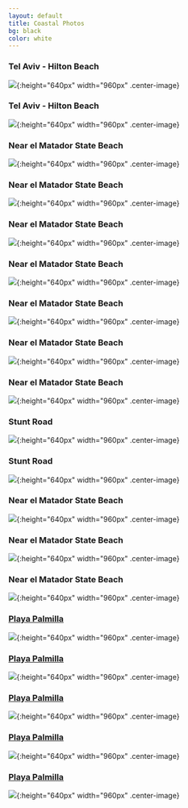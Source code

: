 ```yaml
---
layout: default
title: Coastal Photos
bg: black
color: white
---
```


<meta property="og:image" content="https://lh3.googleusercontent.com/c6658hFl9yvvi9pt7N9Fm1dnw9oCirCwR0qeobBAbRHFdIOHG4PmGPl1avz1BLf7Ku0ZtTmPxvTEq0SAO-RKG3_aeHbcT2QSs21gPlF_LzQVMYXKxDpzN_VFkAk8-8Py_gJ0BrU_uXs=w2400" />

### Tel Aviv - Hilton Beach
![](https://lh3.googleusercontent.com/7IGU1myhpqXCbClgUCHowjivPOfHWJGNO8HdZr2LDVfk63D8pNZNkxSlqzBnptCgYqCh9GvmMFYizz184wwb8EnD33xPLi31Aj7APoFhlThOyZs0qszz0IYJdm-TBdd2fRFEkzZM2q0=w2400){:height="640px" width="960px" .center-image}

### Tel Aviv - Hilton Beach
![](https://lh3.googleusercontent.com/ZEGdZTXy3aOLYh45VjTiXPPnOEM9wKJ3tiSKOJ45J7iKENlQp1O3UTw-AExBOAlKcDY__vY3C5fnMDINR1Xjh4GRe7mJrLtEULhjCXLlIBZ-y6hY_uFbg76KIytO31arMQwkCAMNb_k=w2400){:height="640px" width="960px" .center-image}

### Near el Matador State Beach
![](https://lh3.googleusercontent.com/7VxDACwPRiIaT1QMWJ9CVwuWtvRN-FYOlTw6LPm_5Ifhsm6OJKn2hxTQ3lFSfhKR138uk3JDc5W418zybaBd_wgFdWhYlI-2uPzkjSZKYzxSqbXruOzxz82xduJM13jO8g01ATgn02w=w2400){:height="640px" width="960px" .center-image}

### Near el Matador State Beach
![](https://lh3.googleusercontent.com/lRneSEp4ZZiaTegaog_1rJdtdb3jNz2Up4x7Tp9I3Ijdi0yL8Cht-QN9_io7UMc-dHJ_eudNhiSdPY6B5i1e8Dqf5uzq-lE0gprhrafXVsf_wdHl4XWzO7Z3RQLyK_z7nQsOyxGbZ84=w2400){:height="640px" width="960px" .center-image}

### Near el Matador State Beach
![](https://lh3.googleusercontent.com/vtoCjY_ThSwIMNoSCzDww_OsjZJ6imvy9Q6FmUpiyG9jopkIU9VlOBLaKcbmNAwue2LLmOKfgQwsvFzyWTP8gfZtCIIH5YHogdRbsXq-TMU25ltsPxM7_zp1pchVJNyVUkunWSFZnbg=w2400){:height="640px" width="960px" .center-image}

### Near el Matador State Beach
![](https://lh3.googleusercontent.com/jLOA97UjvWfruQuVk13k4sGddl_jpzT5vbMVlr3OBFnfOtOUQj0s17z6yYOeL7EJyOUj4f5RQ5XYhAdRb9_9MvFDh7jPYeZZwIZe8kk2cgCyDohVnkzGR7L9kHtKwhkI0AANc0LomuU=w2400){:height="640px" width="960px" .center-image}

### Near el Matador State Beach
![](https://lh3.googleusercontent.com/XuGb_Qq6mCvRBu1yGlcHWWE7ZmOR_54EpKxAqC4TmxEzU6nrAPIQdyu0ckNGd9s9jNsWcwUz-rb5CLIG2saY7l3ViKhdKrjoBeuWDAoC2kVK14R1gCm-9UaPQlU1uabjqefb7-odd6Q=w2400){:height="640px" width="960px" .center-image}

### Near el Matador State Beach
![](https://lh3.googleusercontent.com/IR7UoXMmilE_dS4zlEdAAIsROgNqXr8D2xLTc99QJ4mvLGGw2GwJy11USlpx7SyHKiCD3jjBsjGjcIMYly2FV26U6pp5Ev9XE1KSJ3zlMkPas9jx41tvsXI3zFBhVLMn4wVZNEaAEfQ=w2400){:height="640px" width="960px" .center-image}

### Near el Matador State Beach
![](https://lh3.googleusercontent.com/aCPP5nh9fbebXiG-UKxd3Mcpx7HGHOYfUxLsBPvEp-QDn-pW26IQy9cTlzvo75uM8jM_PxY_9jmFElJNNof21k0BhMIecyPxl63lXc8-4QjG9Uk2hWy4LCgP8I2F-5Kpcr_E7TLeYJ0=w2400){:height="640px" width="960px" .center-image}

### Stunt Road
![](https://lh3.googleusercontent.com/Qd3EYQQ-YIUlMMBL5XKxkNoYpnl_juUA4MBSXQAkyn_YuezwbZvWv9J-0JUPHBJce2M6yTuJEH8VY7nYYLsF-HJyLYJU2Fm-hRfPBp3OMPGTyq7f0LzW29_mM9rswAcJyiwIUtqEHDc=w2400){:height="640px" width="960px" .center-image}

### Stunt Road
![](https://lh3.googleusercontent.com/g9W1RvgYMqcUQeogm50jvWEOjH5f6Bwn4VL_AAAR8j9O48dJ9j-qOS66cHCdcHr-9EtJM8ve1HDTVbVRrQ9ywaTXlAed6GPedmRZd7fKUhtkinzmJwaousEra-F7jRfGFvjp2uQkOXk=w2400){:height="640px" width="960px" .center-image}

### Near el Matador State Beach
![](https://lh3.googleusercontent.com/5SmPcXhOeL4qh-ouRgoAluo6qcPB9Q50OXAbeVSfK7WtWE0l5CCGJdlXRJgEccjoRvaEf08N7UhNdsn2qwkvc8q4KSCOk8ybADTCwN08atlZZrS_i8Zn0M8l2ksdcetQl4fOfl-9NVg=w2400){:height="640px" width="960px" .center-image}

### Near el Matador State Beach
![](https://lh3.googleusercontent.com/_AycpgjElF8PczLzeXxDcIxMQG9bI5clinNDPVv2jqEC9HAO0opNZUthQDf1jgPQRhum3a8hcvxqCLkK10X7GC55yNvOOSo4tF9OYwWf5knH4sdXxwiBqmSWQpKR2VzJpfu2sRRF6Kc=w2400){:height="640px" width="960px" .center-image}

### Near el Matador State Beach
![](https://lh3.googleusercontent.com/TjregP4htDYL5LBamCwrlppLkTxvCM0PgmZbWZOrnfhTadxOJczkAPc-NdseYLYMbLFhlogjPEX8tnigGH1zMUkPuaMHI5M6EO3LqANVj3vnvbihC9wlA2QeIgoDg8vD0beMFJRWVO0=w2400){:height="640px" width="960px" .center-image}

### [Playa Palmilla](https://earth.app.goo.gl/kddY3P)
![](https://lh3.googleusercontent.com/E4OegsMrZf5oCKD9J1234WycAv2Qw_SI3yAOCU3yuBZDpXM9DOVWyjcKXIRMUxe0zFPe71FPLr7aHrOTDetFPEOthZ5dXWkZFYbWmrX1P94sf5zsmAzUSJgdsZym7L92WptTNlFIs10=w2400){:height="640px" width="960px" .center-image}

### [Playa Palmilla](https://earth.app.goo.gl/kddY3P)
![](https://lh3.googleusercontent.com/3AxlBrPvTOvN4Jk9VlQaoSmzgnTKWGTRAiPJSP36B4PKUapEKNSrSuKVFmZ2i27crGIFa_eUKxTdT_iNfiFWPpLVonc_biFbCBjXUsgOztDHltOx4-f1TXuI-lym4h6ITjs-Ku8PcZA=w2400){:height="640px" width="960px" .center-image}

### [Playa Palmilla](https://earth.app.goo.gl/kddY3P)
![](https://lh3.googleusercontent.com/qqwbC-GRfARYER8bwRBStP6hGA2j7bBmSQQjAqVPqEMpcR6iB0leEm1Tlg-9o5HxSXtGUAMipS4RXAJtdiCr_dcEoN5K1OHdVqD12TDbbOXbyEEyL57mjafJuJKwWJ2HmADeD2kVPFE=w2400){:height="640px" width="960px" .center-image}

### [Playa Palmilla](https://earth.app.goo.gl/kddY3P)
![](https://lh3.googleusercontent.com/1_VnEbkaSCpxYRlbJ2CxyqCqp3Ni36CDcYvPjI-5k55P_L3L0kGo5t_ygp9Cj_TaIGqAWNuQljlietA9hgySxjeO1Ekwt-cCcnxCDVlK36T23B-HIPpp76BW2Op0QOgEaMwGUngdu2Q=w2400){:height="640px" width="960px" .center-image}

### [Playa Palmilla](https://earth.app.goo.gl/kddY3P)
![](https://lh3.googleusercontent.com/hdUVRpvuh2rVCVOGGY-ZYLbIOE2NAsY9aiiHtVUmnlPLh3x8Pwffyeyv71i8nCsg9nNf9dDU2POlrb1q--HVB1AOMbsKsV1BL6lRev4Cb2Qdca8y7G3FhFrAlTHec-6dNgpoq5nFm20=w2400){:height="640px" width="960px" .center-image}
